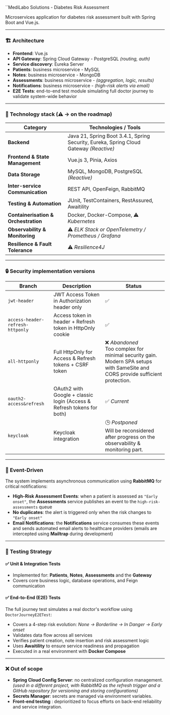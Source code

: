 ``MediLabo Solutions - Diabetes Risk Assessment

Microservices application for diabetes risk assessment built with Spring Boot and Vue.js.

---

### 🏗️ Architecture

- **Frontend**: Vue.js
- **API Gateway**: Spring Cloud Gateway - PostgreSQL *(routing, auth)*
- **Service discovery**: Eureka Server
- **Patients**: business microservice - MySQL
- **Notes**: business microservice - MongoDB
- **Assessments**: business microservice - *(aggregation, logic, results)*
- **Notifications**: business microservice - *(high-risk alerts via email)*
- **E2E Tests**: end-to-end test module simulating full doctor journey to validate system-wide behavior

---

### 🧰 Technology stack  (⚠️ → on the roadmap)

| Category                             | Technologies / Tools                                                                   |
|--------------------------------------|----------------------------------------------------------------------------------------|
| **Backend**                          | Java 21, Spring Boot 3.4.1, Spring Security, Eureka, Spring Cloud Gateway *(Reactive)* |
| **Frontend & State Management**      | Vue.js 3, Pinia, Axios                                                                 |
| **Data Storage**                     | MySQL, MongoDB, PostgreSQL *(Reactive)*                                                |
| **Inter-service Communication**      | REST API, OpenFeign, RabbitMQ                                                          |
| **Testing & Automation**             | JUnit, TestContainers, RestAssured, Awaitility                                         |
| **Containerisation & Orchestration** | Docker, Docker-Compose, ⚠️ *Kubernetes*                                                |
| **Observability & Monitoring**       | ⚠️ *ELK Stack or OpenTelemetry / Prometheus / Grafana*                                 |
| **Resilience & Fault Tolerance**     | ⚠️ *Resilience4J*                                                                      |

---

### 🔒 Security implementation versions

| Branch | Description | Status                                                                                                                           |
|--------|-------------|----------------------------------------------------------------------------------------------------------------------------------|
| `jwt-header` | JWT Access Token in Authorization header only | ✅                                                                                                                                |
| `access-header-refresh-httponly` | Access token in header + Refresh token in HttpOnly cookie | ✅                                                                                                                                |
| `all-httponly` | Full HttpOnly for Access & Refresh tokens + CSRF token | ❌ *Abandoned*<br/>Too complex for minimal security gain. Modern SPA setups with SameSite and CORS provide sufficient protection. |
| `oauth2-access&refresh` | OAuth2 with Google + classic login (Access & Refresh tokens for both) | ✅ *Current*                                                                                                                      |
| `keycloak` | Keycloak integration | 🕒 *Postponed*<br/>Will be reconsidered after progress on the observability & monitoring part.                                   |

---

### 🔔 Event-Driven

The system implements asynchronous communication using **RabbitMQ** for critical notifications:

- **High-Risk Assessment Events**: when a patient is assessed as `"Early onset"`, the **Assessments** service publishes an event to the `high-risk-assessments` queue
- **No duplicates**: the alert is triggered only when the risk changes to `"Early onset"`
- **Email Notifications**: the **Notifications** service consumes these events and sends automated email alerts to healthcare providers (emails are intercepted using **Mailtrap** during development)

---

### 🧪 Testing Strategy

#### ✅ Unit & Integration Tests

- Implemented for: **Patients**, **Notes**, **Assessments** and the **Gateway**
- Covers core business logic, database operations, and Feign communication

#### ✅ End-to-End (E2E) Tests

The full journey test simulates a real doctor's workflow using `DoctorJourneyE2ETest`:
- Covers a 4-step risk evolution: *None → Borderline → In Danger → Early onset*
- Validates data flow across all services
- Verifies patient creation, note insertion and risk assessment logic
- Uses **Awaitility** to ensure service readiness and propagation
- Executed in a real environment with **Docker Compose**


---

### ❌ Out of scope

- **Spring Cloud Config Server**: no centralized configuration management. *(used in a different project, with RabbitMQ as the refresh trigger and a GitHub repository for versioning and storing configurations)*
- **Secrets Manager**: secrets are managed via environment variables.
- **Front-end testing** : deprioritized to focus efforts on back-end reliability and service integration.